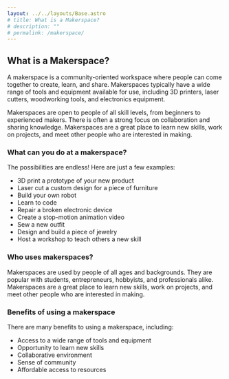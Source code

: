 ```yaml
---
layout: ../../layouts/Base.astro
# title: What is a Makerspace?
# description: ""
# permalink: /makerspace/
---
```


## What is a Makerspace?

A makerspace is a community-oriented workspace where people can come together to
create, learn, and share. Makerspaces typically have a wide range of tools and
equipment available for use, including 3D printers, laser cutters, woodworking
tools, and electronics equipment.

Makerspaces are open to people of all skill levels, from beginners to
experienced makers. There is often a strong focus on collaboration and sharing
knowledge. Makerspaces are a great place to learn new skills, work on projects,
and meet other people who are interested in making.

### What can you do at a makerspace?

The possibilities are endless! Here are just a few examples:

* 3D print a prototype of your new product
* Laser cut a custom design for a piece of furniture
* Build your own robot
* Learn to code
* Repair a broken electronic device
* Create a stop-motion animation video
* Sew a new outfit
* Design and build a piece of jewelry
* Host a workshop to teach others a new skill

### Who uses makerspaces?

Makerspaces are used by people of all ages and backgrounds. They are popular
with students, entrepreneurs, hobbyists, and professionals alike. Makerspaces
are a great place to learn new skills, work on projects, and meet other people
who are interested in making.

### Benefits of using a makerspace

There are many benefits to using a makerspace, including:

* Access to a wide range of tools and equipment
* Opportunity to learn new skills
* Collaborative environment
* Sense of community
* Affordable access to resources
